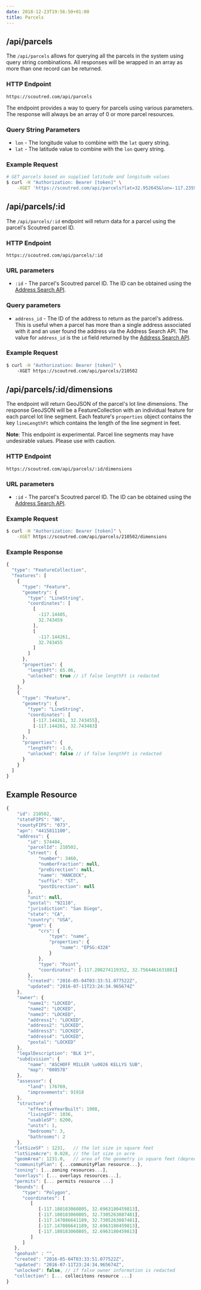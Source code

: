 ```yaml
---
date: 2018-12-23T19:56:50+01:00
title: Parcels
---
```


## /api/parcels

The `/api/parcels` allows for querying all the parcels in the system using query string combinations. All responses will be wrapped in an array as more than one record can be returned.

### HTTP Endpoint

`https://scoutred.com/api/parcels`

The endpoint provides a way to query for parcels using various parameters. The response will always be an array of 0 or more parcel resources.

### Query String Parameters

* `lon` - The longitude value to combine with the `lat` query string.
* `lat` - The latitude value to combine with the `lon` query string.

### Example Request

```bash
# GET parcels based on supplied latitude and longitude values
$ curl -H "Authorization: Bearer [token]" \
    -XGET 'https://scoutred.com/api/parcels?lat=32.952645&lon=-117.235974'
```

## /api/parcels/:id

The `/api/parcels/:id` endpoint will return data for a parcel using the parcel's Scoutred parcel ID.

### HTTP Endpoint

`https://scoutred.com/api/parcels/:id`

### URL parameters

* `:id` - The parcel's Scoutred parcel ID. The ID can be obtained using the [Address Search API](/addresses/#api-search-addresses).

### Query parameters

* `address_id` - The ID of the address to return as the parcel's address. This is useful when a parcel has more than a single address associated with it and an user found the address via the Address Search API. The value for `address_id` is the `id` field returned by the [Address Search API](/addresses/#api-search-addresses).

### Example Request

```bash
$ curl -H "Authorization: Bearer [token]" \ 
	-XGET https://scoutred.com/api/parcels/210502
```


## /api/parcels/:id/dimensions

The endpoint will return GeoJSON of the parcel's lot line dimensions. The response GeoJSON will be a FeatureCollection with an individual feature for each parcel lot line segment. Each feature's `properties` object contains the key `lineLengthFt` which contains the length of the line segment in feet.

**Note**: This endpoint is experimental. Parcel line segments may have undesirable values. Please use with caution. 

### HTTP Endpoint

`https://scoutred.com/api/parcels/:id/dimensions`

### URL parameters

* `:id` - The parcel's Scoutred parcel ID. The ID can be obtained using the [Address Search API](/addresses/#api-search-addresses).

### Example Request

```bash
$ curl -H "Authorization: Bearer [token]" \
    -XGET https://scoutred.com/api/parcels/210502/dimensions
```

### Example Response

```javascript
{
  "type": "FeatureCollection",
  "features": [
    {
      "type": "Feature",
      "geometry": {
        "type": "LineString",
        "coordinates": [
          [
            -117.14405,
            32.743459
          ],
          [
            -117.144261,
            32.743455
          ]
        ]
      },
      "properties": {
        "lengthFt": 65.06,
        "unlocked": true // if false lengthFt is redacted
      }
    },
    {
      "type": "Feature",
      "geometry": {
        "type": "LineString",
        "coordinates": [
          [-117.144261, 32.743455],
          [-117.144261, 32.743483]
        ]
      },
      "properties": {
        "lengthFt": -1.0,
        "unlocked": false // if false lengthFt is redacted
      }
    }
  ]
}

```


## Example Resource

```javascript
{
    "id": 210502,
    "stateFIPS": "06",
    "countyFIPS": "073",
    "apn": "4415811100",
    "address": {
        "id": 574404,
        "parcelId": 210502,
        "street": {
            "number": 3460,
            "numberFraction": null,
            "preDirection": null,
            "name": "HANCOCK",
            "suffix": "ST",
            "postDirection": null
        },
        "unit": null,
        "postal": "92110",
        "jurisdiction": "San Diego",
        "state": "CA",
        "country": "USA",
        "geom": {
            "crs": {
                "type": "name",
                "properties": {
                    "name": "EPSG:4326"
                }
            },
            "type": "Point",
            "coordinates": [-117.208274119352, 32.7564461631081]
        },
        "created": "2016-05-04T03:33:51.077522Z",
        "updated": "2016-07-11T23:24:34.965674Z"
    },
    "owner": {
        "name1": "LOCKED",
        "name2": "LOCKED",
        "name3": "LOCKED",
        "address1": "LOCKED",
        "address2": "LOCKED",
        "address3": "LOCKED",
        "address4": "LOCKED",
        "postal": "LOCKED"  
    },
    "legalDescription": "BLK 1*",
    "subdivision": {
        "name": "ASCHOFF MILLER \u0026 KELLYS SUB",
        "map": "000578"
    },
    "assessor": {
        "land": 176769,
        "improvements": 91918
    },
    "structure":{
        "effectiveYearBuilt": 1908,
        "livingSF": 1036,
        "usableSF": 6200,
        "units": 1,
        "bedrooms": 3,
        "bathrooms": 2
    },
   "lotSizeSF" : 1231,   // the lot size in square feet
   "lotSizeAcre": 0.028, // the lot size in acre
   "geomArea": 1231.0,   // area of the geometry in square feet (deprecated, use lotSizeSF)
   "communityPlan": {...communityPlan resource...},
   "zoning": [...zoning resources...],
   "overlays": [... overlays resources...],
   "permits": [... permits resource ...]
   "bounds": {
      "type": "Polygon",
      "coordinates": [
         [
            [-117.180183060805, 32.6963180459813],
            [-117.180183060805, 32.7305263087481],
            [-117.147086641189, 32.7305263087481],
            [-117.147086641189, 32.6963180459813],
            [-117.180183060805, 32.6963180459813]
         ]
      ]
   },
   "geohash" : "",
   "created": "2016-05-04T03:33:51.077522Z",
   "updated": "2016-07-11T23:24:34.965674Z",
   "unlocked": false, // if false owner information is redacted
   "collection": [... collecitons resource ...]
}
```
